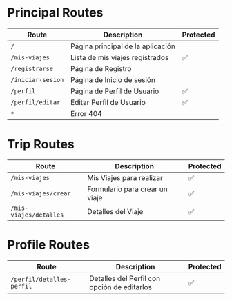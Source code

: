 


<h1>Principal Routes</h1>

| Route             | Description                          | Protected |
|-------------------|--------------------------------------|-----------|
| `/`               | Página principal de la aplicación    |           |
| `/mis-viajes`     | Lista de mis viajes registrados      | ✅        |
| `/registrarse`    | Página de Registro                   |           |
| `/iniciar-sesion` | Página de Inicio de sesión           |           |
| `/perfil`         | Página de Perfil de Usuario          | ✅        |
| `/perfil/editar`  | Editar Perfil de Usuario             | ✅        |
| `*`               | Error 404                            |           |


<h1>Trip Routes</h1>

| Route                     | Description                           | Protected |
|---------------------------|---------------------------------------|-----------|
| `/mis-viajes`             | Mis Viajes para realizar              | ✅        |
| `/mis-viajes/crear`       | Formulario para crear un viaje         | ✅        |
| `/mis-viajes/detalles`    | Detalles del Viaje                     | ✅        |



<h1>Profile Routes</h1>

| Route                    | Description                                   | Protected |
|--------------------------|-----------------------------------------------|-----------|
| `/perfil/detalles-perfil`| Detalles del Perfil con opción de editarlos   | ✅        |




